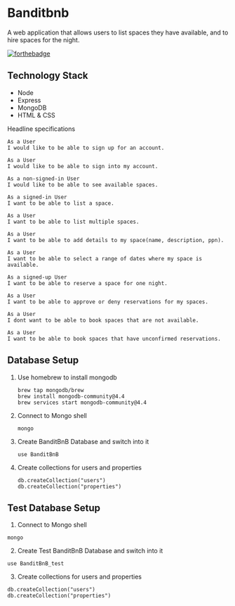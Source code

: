 # Banditbnb

A web application that allows users to list spaces they have available, and to hire spaces for the night.

[![forthebadge](https://forthebadge.com/images/badges/made-with-javascript.svg)](https://forthebadge.com)

## Technology Stack

* Node
* Express
* MongoDB
* HTML & CSS

Headline specifications
```
As a User
I would like to be able to sign up for an account.

As a User
I would like to be able to sign into my account.

As a non-signed-in User
I would like to be able to see available spaces.

As a signed-in User
I want to be able to list a space.

As a User 
I want to be able to list multiple spaces.

As a User 
I want to be able to add details to my space(name, description, ppn).

As a User
I want to be able to select a range of dates where my space is available.

As a signed-up User
I want to be able to reserve a space for one night. 

As a User
I want to be able to approve or deny reservations for my spaces.

As a User
I dont want to be able to book spaces that are not available.

As a User
I want to be able to book spaces that have unconfirmed reservations.
```

## Database Setup

1. Use homebrew to install mongodb
   ```
   brew tap mongodb/brew
   brew install mongodb-community@4.4
   brew services start mongodb-community@4.4
   ```

2. Connect to Mongo shell
   ```
   mongo
   ```

3. Create BanditBnB Database and switch into it
   ```
   use BanditBnB
   ```

4. Create collections for users and properties
   ```
   db.createCollection("users")
   db.createCollection("properties")
   ```

## Test Database Setup

1. Connect to Mongo shell
  ```
  mongo
  ```

2. Create Test BanditBnB Database and switch into it
  ```
  use BanditBnB_test
  ```

3. Create collections for users and properties
  ```
  db.createCollection("users")
  db.createCollection("properties")
  ```
